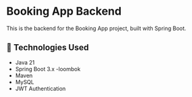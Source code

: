 # Booking App Backend

This is the backend for the Booking App project, built with Spring Boot.

## 🔧 Technologies Used
- Java 21
- Spring Boot 3.x
-loombok
- Maven
- MySQL
- JWT Authentication
